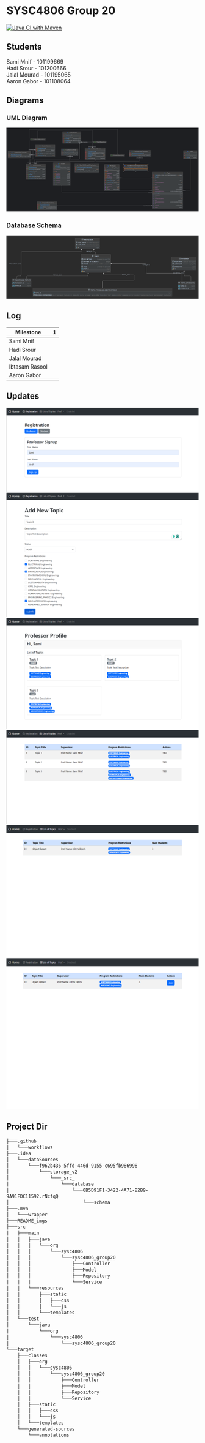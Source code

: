 # SYSC4806 Group 20
[![Java CI with Maven](https://github.com/jalalmourad/SYSC4806_Group20/actions/workflows/maven.yml/badge.svg)](https://github.com/jalalmourad/SYSC4806_Group20/actions/workflows/maven.yml)

## Students
Sami Mnif - 101199669  
Hadi Srour - 101200666  
Jalal Mourad - 101195065  
Aaron Gabor - 101108064  

## Diagrams

### UML Diagram
![UML Diagram](/README_imgs/Sysc4806Group20UML.png)

### Database Schema
![UML Diagram](/README_imgs/Database_Schema.png)

## Log
| Milestone      | 1   |
|----------------|-----|
| Sami Mnif      |     |
| Hadi Srour     |     |
| Jalal Mourad   |     |
| Ibtasam Rasool |     |
| Aaron Gabor    |     |

## Updates
![Registration](/README_imgs/registration.png)
![New Topic Creation](/README_imgs/newTopic.png)
![Professor profile](/README_imgs/professorProfile.png)
![Topic List](/README_imgs/topicList.png)
![Student Num](/README_imgs/ChangesForStudentNum.PNG)
![Enroll Student](/README_imgs/ChangesForAddingStudent.PNG)

## Project Dir
```
├───.github
│   └───workflows
├───.idea
│   └───dataSources
│       └───f962b436-5ffd-446d-9155-c695fb986998
│           └───storage_v2
│               └───_src_
│                   └───database
│                       └───0B5D91F1-3422-4A71-B2B9-9A91FDC11592.rNcfqQ
│                           └───schema
├───.mvn
│   └───wrapper
├───README_imgs
├───src
│   ├───main
│   │   ├───java
│   │   │   └───org
│   │   │       └───sysc4806
│   │   │           └───sysc4806_group20
│   │   │               ├───Controller
│   │   │               ├───Model
│   │   │               ├───Repository
│   │   │               └───Service
│   │   └───resources
│   │       ├───static
│   │       │   ├───css
│   │       │   └───js
│   │       └───templates
│   └───test
│       └───java
│           └───org
│               └───sysc4806
│                   └───sysc4806_group20
└───target
    ├───classes
    │   ├───org
    │   │   └───sysc4806
    │   │       └───sysc4806_group20
    │   │           ├───Controller
    │   │           ├───Model
    │   │           ├───Repository
    │   │           └───Service
    │   ├───static
    │   │   ├───css
    │   │   └───js
    │   └───templates
    └───generated-sources
        └───annotations

```
